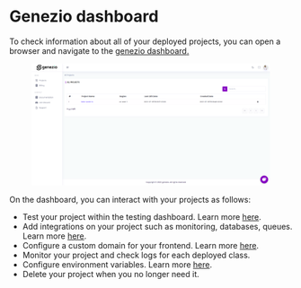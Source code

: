 # Genezio dashboard

To check information about all of your deployed projects, you can open a browser and navigate to the [genezio dashboard](https://app.genez.io/dashboard)[.](https://app.genez.io/dashboard)

<figure><img src="../.gitbook/assets/image (17).png" alt=""><figcaption></figcaption></figure>

On the dashboard, you can interact with your projects as follows:

* Test your project within the testing dashboard. Learn more [here](testing.md).
* Add integrations on your project such as monitoring, databases, queues. Learn more [here](../integrations/).
* Configure a custom domain for your frontend. Learn more [here](custom-domain-configuration.md).
* Monitor your project and check logs for each deployed class.
* Configure environment variables. Learn more [here](../project-structure/backend-envinronment-variables.md).
* Delete your project when you no longer need it.
